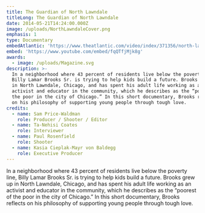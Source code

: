 ```yaml
---
title: The Guardian of North Lawndale
titleLong: The Guardian of North Lawndale
date: 2014-05-21T14:24:00.000Z
image: /uploads/NorthLawndaleCover.png
emphasis: 1
type: Documentary
embedAtlantic: 'https://www.theatlantic.com/video/index/371356/north-lawndale/'
embed: 'https://www.youtube.com/embed/fqQTfjMjk8g'
awards:
  - image: /uploads/Magazine.svg
description: >-
  In a neighborhood where 43 percent of residents live below the poverty line,
  Billy Lamar Brooks Sr. is trying to help kids build a future. Brooks grew up
  in North Lawndale, Chicago, and has spent his adult life working as an
  activist and educator in the community, which he describes as the “poorest of
  the poor in the city of Chicago.” In this short documentary, Brooks reflects
  on his philosophy of supporting young people through tough love.
credits:
  - name: Sam Price-Waldman
    role: Producer / Shooter / Editor
  - name: Ta-Nehisi Coates
    role: Interviewer
  - name: Paul Rosenfield
    role: Shooter
  - name: Kasia Cieplak-Mayr von Baldegg
    role: Executive Producer
---
```

In a neighborhood where 43 percent of residents live below the poverty line, Billy Lamar Brooks Sr. is trying to help kids build a future. Brooks grew up in North Lawndale, Chicago, and has spent his adult life working as an activist and educator in the community, which he describes as the “poorest of the poor in the city of Chicago.” In this short documentary, Brooks reflects on his philosophy of supporting young people through tough love.
